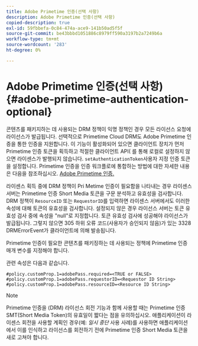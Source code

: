 ```yaml
---
title: Adobe Primetime 인증(선택 사항)
description: Adobe Primetime 인증(선택 사항)
copied-description: true
exl-id: 59fbbefa-0c84-474a-ace9-141b50ad5f5f
source-git-commit: be43bbbd1051886c8979ff590a3197b2a7249b6a
workflow-type: tm+mt
source-wordcount: '283'
ht-degree: 0%

---
```


# Adobe Primetime 인증(선택 사항) {#adobe-primetime-authentication-optional}

콘텐츠를 패키지하는 데 사용되는 DRM 정책이 익명 정책인 경우 모든 라이선스 요청에 라이선스가 발급됩니다. 선택적으로 Primetime Cloud DRM도 Adobe Primetime 인증을 통한 인증을 지원합니다. 이 기능이 활성화되어 있으면 클라이언트 장치가 먼저 Primetime 인증 토큰을 획득하고 적절한 클라이언트 API( 를 통해 로컬로 설정하지 않으면 라이센스가 발행되지 않습니다. `setAuthenticationToken`사용자 지정 인증 토큰을 설정합니다. Primetime 인증을 인증 워크플로에 통합하는 방법에 대한 자세한 내용은 다음을 참조하십시오. [Adobe Primetime 인증.](https://tve.helpdocsonline.com/home)

라이센스 획득 중에 DRM 정책이 Pri Metime 인증이 필요함을 나타내는 경우 라이센스 서버는 Primetime 인증 Short Media 토큰을 구문 분석하고 유효성을 검사합니다. DRM 정책이 `ResourceID` 또는 `RequestorID`를 입력하면 라이센스 서버에서도 이러한 속성에 대해 토큰의 유효성을 검사합니다. 설정되지 않은 경우 라이선스 서버는 토큰 유효성 검사 중에 속성을 &quot;null&quot;로 지정합니다. 토큰 유효성 검사에 성공해야 라이선스가 발급됩니다. 그렇지 않으면 305 하위 오류 코드(사용자가 승인되지 않음)가 있는 3328 DRMErrorEvent가 클라이언트에 의해 발송됩니다.

Primetime 인증이 필요한 콘텐츠를 패키징하는 데 사용되는 정책에 Primetime 인증 매개 변수를 지정해야 합니다.

관련 속성은 다음과 같습니다.

```
#policy.customProp.1=adobePass.required=<TRUE or FALSE> 
#policy.customProp.1=adobePass.requestorID=<Requestor ID String> 
#policy.customProp.1=adobePass.resourceID=<Resource ID String>
```

>[!NOTE]
>
>Primetime 인증을 (DRM) 라이선스 회전 기능과 함께 사용할 때는 Primetime 인증 SMT(Short Media Token)의 유효일이 짧다는 점을 유의하십시오. 애플리케이션이 라이센스 회전을 사용할 계획인 경우(예: *일시 중단* 사용 사례)를 사용하면 애플리케이션에서 이를 인식하고 라이선스를 회전하기 전에 Primetime 인증 Short Media 토큰을 새로 고쳐야 합니다.
